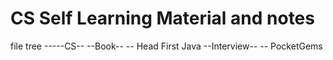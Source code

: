 # CS Self Learning Material and notes

file tree
-----CS--
   --Book--
		 -- Head First Java
   --Interview--
		 -- PocketGems
